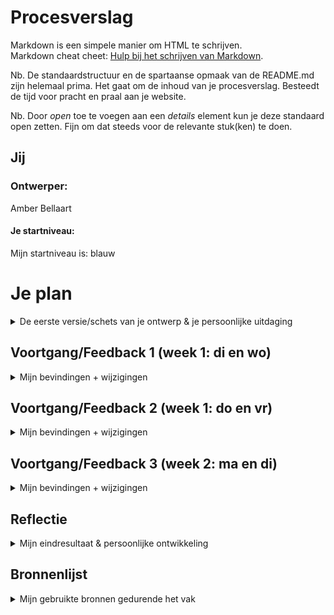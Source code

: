 # Procesverslag
Markdown is een simpele manier om HTML te schrijven.  
Markdown cheat cheet: [Hulp bij het schrijven van Markdown](https://github.com/adam-p/markdown-here/wiki/Markdown-Cheatsheet).

Nb. De standaardstructuur en de spartaanse opmaak van de README.md zijn helemaal prima. Het gaat om de inhoud van je procesverslag. Besteedt de tijd voor pracht en praal aan je website.

Nb. Door *open* toe te voegen aan een *details* element kun je deze standaard open zetten. Fijn om dat steeds voor de relevante stuk(ken) te doen.





## Jij

### Ontwerper:
Amber Bellaart

#### Je startniveau:
Mijn startniveau is: blauw





# Je plan

<details>
  <summary>De eerste versie/schets van je ontwerp & je persoonlijke uitdaging</summary>

  ### De eerste versie/schets:
  <img src="readme-images/Mickey Schets.png" width="375px" alt="eerste versie/schets">


  ### Je ambitie: 
  Aan deze technieken/punten wil ik werken:
  - Punt 1: ik wil sowiezo leren hoe ik überhaupt werkende en overzichtelijke code maak. Ik heb namelijk nog nooit zelf code hoeven schrijven, dus dit is allemaal nieuw. Ik zou dan ook erg blij zijn als alles allemaal werkend en duidelijk is uiteindelijk.
  - Punt 2: ik wil leren hoe ik met diverse elementen, bijv. diverse afbeeldingen en headers, een eindproduct kan maken dat goed in elkaar zit. Nu heb ik bij de twee oefenlesjes nog vooral geoefende met 'weinig' elementen, maar bij deze opdracht zullen er meer dingen samenvallen en zal dat dus meer van mij vragen.
  - Punt 3: ik wil leren hoe ik motivatie uit de overwinningen kan halen bij het coderen, zodat ik die kan gebruiken om met de tegenslagen om te gaan. Ik heb immers nu al in die 2 lesjes gemerkt dat er meer tegenslagen zullen zijn als beginner dan overwinningen (spaties teveel, komma's verkeerd, puntkomma vergeten, etc.). Dit vraagt best wel wat van je motivatie en doorzettingsvermogen. Ik ben wel een doorzetter, maar vind het wel lastig soms om met tegenslagen om te gaan. Dus dit vak helpt me hopelijk ook een beetje op persoonlijk niveau :). 
 
</details>




## Voortgang/Feedback 1 (week 1: di en wo)

<details>
  <summary>Mijn bevindingen + wijzigingen</summary>

  ### Bevinding 1:
  De eerste bevinding die ik eigenlijk al vrij snel had, was dat mijn initiele gekozen onderwerp Mario door heel veel anderen ook was gekozen. Ik vond het niet zo leuk om voor een onderwerp te gaan dat al zovaak gekozen was en merkte dat mijn ideeën bij Mario veel leken op die van anderen. Ik ben toen dan ook geswitcht van onderwerp en heb gekozen voor Mickey Mouse. 

  #### Oplossing:
 Hierbij ben ik gaan schetsen om te kijken waar ik mee kon komen. Uiteindelijk heb ik gekozen voor het idee dat Mickey je door zijn huis als het ware meeneemt dat vol met herinneringen hangt. Dit vind ik een mooie manier, aangezien Mickey al lang meegaat en hij ook een programma had wat 'Mickey Mouse Clubhosue' heette. Hierbij was je ook als het ware in zijn huis waarbij er veel elementen zijn in het interieur die aan Mickey doen denken. Dat idee wilde ik ook creeren maar dan met zijn geschiedenis. Het concept diende ik nog wel verder uit te werken (welke jaartallen, eastereggs, vormgeving van het huis, etc.).

  <img src="readme-images/SchetsenDinsdag.png" width="375px" alt="schetsen">

  
  ### Bevinding 2:
  In de les van woensdag hebben we feedback gehad op ons concept (zie de eerste versie/schets afbeelding). Ik heb daarbij feedback gehad van Sophie Bierens en de docent. Sophie gaf aan de Mickey's minder random te positioneren, dat de tv met een video een goed idee was, het leuk is om wat accesoires die passen bij Mickey toe te voegen, de radio interactief te maken en een ander karakter zoals Pluto toe te voegen. Sanne gaf aan dat het leuk is om misschien wat achter de schilderijtjes vandaan te laten komen en dat ik goed moet nadenken over de positionering van de diverse Mickeys. Waarom verdient een Mickey een plek aan de muur en de ander in de kast bijv. 
  
  #### Oplossing: 
  Ik neem deze feedback mee bij het verder concretiseren van mijn interface. Zo wil ik pluto gaan verwerken in mijn achtergrond, van de radio een easteregg maken, ga ik de losse kleine Mickeys weglaten, de tv toevoegen, wat accesoires in de achtergrond verwerken en goed nadenken over de Mickeys die ik ga laten zien in mijn tijdlijn + positionering hiervan. 


  ### Bevinding 3:
  Ik kwam erachter dat het heel veel werk zou zijn om mijn gehele achtergrond in HTML/CSS te maken. Ik wilde immers Mickey wel een leuk en gevuld huis geven, dus zou dan heel veel elementen moeten maken. Ik wilde hiervoor dus een oplossing vinden. 
  
  #### Oplossing:
  Ik heb aan Sanne gevraagd of ik de achtergrond zou mogen illustreren in Adobe Illustrator en dan daarop HTML/CSS elementen mogen maken. Dit mocht gelukkig, zolang er maar genoeg elementen in code erin zouden komen. Wel adviseerde hij me om meer aandacht in de code te stoppen dan in de achtergrond. Ik heb daarom ervoor gekozen om de achtergrond eerst even kort te schetsen en daarna aan de slag te gaan met coderen. De achtergrond word ik immers niet echt op beoordeeld, maar maakt het meer af. Daarom ben ik met een schets aan de slag gegaan, zodat ik wel de positie van de elementen goed kon bepalen. Ik ben na de schetsen van hieronder dus eerst vooral met coderen aan de slag gegaan. 
  
 <img src="readme-images/Achtergrond1.png" width="375px" alt="achtergrond 1">
 <img src="readme-images/Achtergrond2.png" width="375px" alt="achtergrond 2">
  
  
  ### Bevinding 4:
  Ik ben dit vak begonnen met bijna geen kennis van HTML/CSS/JS. Ik heb enkel de twee hulplesjes gevold, maar moest het hiermee doen. Ik kom immers van Creative Business waar ik dit nooit heb gehad. In het begin wilde ik dus de structuur maken waarin ik mijn elementen kon gaan zetten, maar dit lukte me niet. Ik wilde immers twee afbeeldingen naast elkaar zetten waar ik dan nog losse elementen later aan toe kon voegen. Ik had geen idee hoe ik dit voor elkaar moest krijgen, dus heb hiervoor om hulp gevraagd. 

  ##### Oplossing:
  Met hulp van Rowin Schmidt heb ik een structuur in elkaar kunnen zetten van twee 'pagina's' naast elkaar waar ik dan later zelf elementen in kan toevoegen. Dit is gedaan door middel van een ol met 2 li's. Hierin heb ik dan ook weer li's en andere elementen zoals articles. Ik wilde immers ook van de schilderijen en dergelijke een ol maken, aangezien dat hierbij passend is. Hij heeft daarbij de structuur duidelijk uitgelegd, zodat ik hier zelf ook mee verder kan. 
  
  
  ### Bevinding 5:
  Een andere grote uitdaging in deze dagen mbt coderen was het maken van een kast en lijstjes op de twee pagina's. Nadat er twee pagina's gemaakt waren, besloot ik hier eerst mee aan de slag te gaan, aangezien deze de basis vormden voor de tijdlijn. Ik heb eerst de kast in de les gemaakt. Hierbij heb ik soms een korte vraag gesteld, zodat ik hiermee verder kon. Wel heb ik hier veel geprobeerd zelfstandig te doen. Het maken hiervan kon immers grotendeels met de kennis die ik opgedaan had in de twee hulplesjes. Daar had ik immers geleerd een grid te maken en dergelijke. Ik kreeg het alleen niet voor elkaar om 'plankjes' te maken in de kast. Dit heb ik dan ook uiteindelijk gevraagd. Het maken van de galerij was wel erg lastig, want mijn afbeeldingen wilde maar niet goed in het grid komen te staan (zie hieronder). 
 
  <img src="readme-images/GalerijError.png" width="375px" alt="Error galerij">
  
  #### Oplossing:
  Uiteindelijk heb ik van de docent hulp gehad bij het maken van 'plankjes' in de kast dmv een background gradient. Het probleem met de galerij heb ik zelf uiteindelijk opgelost. Anderen zagen het in eerste instantie ook niet, dus ben ik zelf door mn code gegaan en heb ik dingen aan en uit gezet. Uiteindelijk kwam ik er na een lange tijd achter dat ik 'last of type' moest toevoegen op een bepaald punt ipv 'first of type'.
  
  
</details>




## Voortgang/Feedback 2 (week 1: do en vr)

<details>
  <summary>Mijn bevindingen + wijzigingen</summary>
  
  ### Bevinding 1:
  Een van de dingen waar ik tegenaan liep was hoe ik tekst tevoorschijn kon laten komen als ik op een lijstje/afbeelding zou klikken. Dit zou dan voor elke afbeelding andere tekst moeten zijn. Ik had echt geen idee waar ik zou moeten beginnen om dit voor elkaar te krijgen. Sam Landsdaal vertelde mij dat dit mogelijk was met JavaScript. Hij heeft me de code uitgelegd en daarna laten toepassen voor mijn werk. 

  #### Oplossing:
  Sam heeft me door de diverse stappen meegenomen voor één afbeelding, zodat ik deze later zelf uit zou kunnen voeren voor alle andere afbeeldingen. Hij legde het heel helder uit, waardoor ik ook de structuur wel aardig snap. Toen ik het zelf ging toepassen (op een ander scherm) merkte ik echter dat het niet werkte. Sam heeft toen nogmaals meegekeken en kwam erachter dat ik voor een andere li (dus ander scherm in de hoofd-ol) een extra aanpassing diende te doen. Ik vond het fijn dat dit in de les ontdekt is, want hierdoor kon ik daarna in het weekend zelf alle code voor alle afbeeldingen schrijven. Hieronder is te zien hoe die teksten er in het begin uitzagen. 
  
  <img src="readme-images/TekstHover.png" width="375px" alt="Tekst Hover">

  
  ### Bevinding 2:
  Toen ik eenmaal voor elkaar had dat er nieuwe tekstvakken verschenen als er op de afbeeldingen geklikt werden, besloot ik om de tekstvakken wat op te vrolijken en passender te maken bij Mickey. Dit wilde ik doen door Mickey-oortjes toe te voegen. Ik had hierbij alleen geen idee hoe ik die het beste toe kon voegen weer, aangezien ik bij de tekstvakken ook met JavaScript aan de slag was gegaan.
  
  #### Oplossing:
  Ik heb uiteindelijk wat advies aan Sam nog gevraagd, waardoor ik de oortjes kon gaan maken. Door middel van een tip van de docent kon ik deze makkelijk achter het tekstvak plaatsen. Het vormgeven van de oortjes en het tekstvak en positioneren hiervan heb ik wel geheel zelf gedaan, aangezien ik deze kennis gewoon in huis had. Hieronder is het begin en het eind te zien van de vormgeving. 
  
  <img src="readme-images/MickeyOortjesBegin.png" width="375px" alt="Tekstvak Oortjes Begin">
  <img src="readme-images/MickeyOortjesEind.png" width="375px" alt="Tekstvak Oortjes Eind">

  
  ### Bevinding 3:
  Ik vond dat ik wel een los voorwerp met HTML/CSS moest vormgeven, aangezien het vak over coderen gaat. Daarom heb ik besloten om de radio geheel te coderen. Voor de radio wilde ik immers ook iets doen met animeren of een easteregg, dus was dit wel zo verstandig. Ik ben daarom de radio gaan coderen. Daarbij heb ik ook een gradient toegepast en knoppen toegevoegd. Deze knoppen kan ik immers dan weer later gebruiken bij de animatie. Ook heb ik met de opgedane kennis over JavaScript muzieknoten in een hover toegevoegd. Dus als je nu over de radio gaat, krijg je die muzieknootjes te zien die ook nog kunnen bewegen. Wel krijg je die enkel bewegend als je over de muzieknoten zelf gaat, dus dat wil ik eigenlijk nog oplossen. Ook wil ik nog iets van muziek toevoegen. 
  
  <img src="readme-images/RadioMuziek.png" width="375px" alt="Radio Muziek">

  #### Oplossing:
  Ik heb muziek proberen toe te voegen, maar dat ging nog niet helemaal goed. Ik wilde immers dat de muziek zich enkel afspeelde als je op de radio klikte of erover hoverde, niet standaard op de pagina. Dat vond ik immers afbreuk doen aan het easteregg effect. Dat wil ik dus nog even vragen aan anderen, aangezien ik vermoed dat dat weer met JavaScript gedaan dient te worden. Dus dit moet nog even opgelost worden. 

  
  ### Bevinding 4:
  Ik merkte ook wel dat ik het vervelend vond dat mijn illustratie nog niet af was, want daardoor kon ik nog minder het geheel voor me zien. Zo zag Pluto er nog vrij zielig uit, waren het tv kastje en de plank niet helemaal recht en waren de planten nog niet echt mooi in beeld gevracht. Tevens belemmerde het soms met de plaatsing van elementen in de code. Ik besloot dus dat hier wat aan gedaan diende te worden. 

  #### Oplossing:
  Uiteindelijk heb ik mijn illustratie afgemaakt door naar mijn code te kijken. Ik heb de schaduwen geplaatst op de plekken waar Mickey staat, de kast staat en de plank goed onder de radio geplaatst. Zo hoefde ik niet meer in de codering positionering aan te passen, want dit had ik als het ware gedaan in de illustratie. Dit was de makkelijkere manier, aangezien dit minder handelingen nodig had. Bij de radio zou ik dan bijvoorbeeld ook de knoppen en dergelijke moeten verplaatsen. Ik heb in de illustratie wat Mickey details toegevoegd, zoals een boekensteun en Mickey handvaten op de tv kast. Wel heb ik geprobeerd niet teveel detail toe te voegen, aangezien ik wel wilde dat de aandacht naar de juiste elementen zou gaan.
  
   <img src="readme-images/24april1.png" width="375px" alt="Website 24 april">
  <img src="readme-images/24april2.png" width="375px" alt="Website 24 april 2">
  
  
  ### Bevinding 5:
  In de tekstvakken van de afbeeldingen wilde ik relevante tekst zetten die passend was bij die specifieke cartoon. Ik had een aantal sites (zie bronnenlijst) gevonden die de basis vormden voor mijn keuzes in de cartoons. Hier heb ik dan ook grotendeels de informatie vanaf gehaald over de diverse cartoons. Ik merkte zelf wel bij het zoeken naar informatie dat er bij de ene cartoon meer te vertellen was dan bij de ander. 

  #### Oplossing:
  Zo moest ik bij hele bekende cartoons de tekst echt inkorten, omdat het anders niet meer paste in de tekstvakken. Bij anderen zoals 'Mickey Mouse Works' moest ik juist weer wat tekst erbij schrijven. Zo heb ik zelf nog wat analyses gedaan tussen de diverse tijdperken, zodat ik ook soms nog wat uiterlijke verschillen kon benoemen die niet in de bronnen benoemd waren. Uiteindelijk heeft dit teksten opgeleverd die ongeveer even lang zijn. 
  
  
</details>



## Voortgang/Feedback 3 (week 2: ma en di)

<details>
  <summary>Mijn bevindingen + wijzigingen</summary>
  
  ### Bevinding 1:
  Iets anders wat ik dus niet voor elkaar kreeg in de code was het afspelen van muziek als een knop ingedrukt wordt/ergens overheen gehovert wordt. Ik had immers knoppen aangemaakt die ik daarvoor kon gebruiken, maar dit wilde nog niet helemaal lukken. Ik heb daarbij online de code opgezocht die ik hiervoor zou moeten gebruiken, maar kwam niet helemaal eruit hoe die JavaScript structuur precies in elkaar zat. Ik heb daarom om hulp gevraagd, zodat ik dit wel zou snappen. 

  #### Oplossing:
  Timo Smit heeft meegekeken en me de structuur uitgelegd. Hij heeft daarbij stap voor stap verteld wat ik diende te doen om het werkend te maken. Daarbij heeft hij ook geholpen om ervoor te zorgen dat de knop zowel aan als uit kon en dat de muziek dat dan ook zou doen. Ik heb daarna de verschillende states van de knop aangepast. Ik merkte echter dat de knop niet aan bleef staan als je erop klikte, want dan ging hij weer terug naar de 'normale' versie. Ook dit vond ik niet helemaal de juiste manier. Hier konden anderen me niet mee helpen, dus ben ik naar de docent gegaan die mij hierbij geholpen heeft. Hiervoor is er weer een nieuwe state aangemaakt die laat zien dat de knop en de muziek nog aan staan. 

  <img src="readme-images/MuziekSpeelt.png" width="375px" alt="Muziek Speelt">
  

  ### Bevinding 2:
 In mijn interface wilde ik ook graag linkjes toevoegen waarmee je tussen de twee pagina's kunt wisselen. Daarbij vond ik het zelf mooi om hier dan een soort 'knoppen' van te maken, zodat dit paste bij de look and feel van de rest van de interface. Ik wist niet helemaal meer hoe deze structuur in elkaar zat. 

  #### Oplossing:
  Om dit op te lossen heb ik zelf het internet afgespeurd. Daarbij kon ik veel vinden over linken naar een andere website, maar nog niet meteen over hoe je kon linken in je eigen website. Uiteindelijk na even gezocht te hebben kwam ik op een website uit die uitlegde hoe je naar een ander deel van je website kon linken. Dit kon door middel van een id toevoegen. Dit heb ik dan ook gedaan. Daarna heb ik de knoppen vormgegeven, waarbij dat eerst ook niet helemaal lukte. Mijn kleuren bleven uit, dus zag ik steeds was paars. Uiteindelijk heb ik met inspect gekeken of ik het probleem kon vinden. Dat kon ik in eerste instantie niet, dus heb ik in mijn code gewoon wat dingen aan en uit gezet Uiteindelijk stond er iets dubbel, waardoor hij het niet pakte. 


  ### Bevinding 3:
  Maandags liep ik tegen problemen aan met mijn code en GitHub. Zo merkte ik dat mijn afbeeldingen in GitHub niet wilden inladen. Ik zah hierbij het probleem niet echt, aangezien de bestandsnamen precies overeenkwamen. Uiteindelijk hoorde ik van een klasgenoot dat het lag aan het feit dat in mijn bestandsnamen spaties zaten. Ik had niet opgeslagen dat dit niet mocht, dus moest daardoor alle namen veranderen. Wat betreft mijn code bleek dat ik camelCase nog niet goed had toegepast
  
  #### Oplossing:
  Om het GitHub probleem op te lossen heb ik dus alle bestandsnamen van de afbeeldingen aangepast, zodat deze geen spaties meer bevatten. Ook kreeg ik mbt Github de tip van Rowin Schmidt dat het verstandig is om je cache regelmatig te legen als het niet wil werken. Dit kan soms tegenwerken wanneer je iets werkend wil krijgen, want hierdoor kan je een vertekend beeld krijgen van hoe alles werkt. Later heb ik deze tip ook nog van de docent gekregen. Ook de camelCase heb ik uiteindelijk nog overal in mijn werk toegevoegd, zodat dit consistent gebeurd is.
  
  <img src="readme-images/camelCase.png" width="375px" alt="camelCase">
  
  ### Bevinding 4:
  Maandag 25 april heb ik nog feedback van Timo gehad aan de hand van de checklist die hieronder te zien is. De belangrijkste verbeterpunten daarbij waren: het meer responsive maken van de website (bijv schaduwen van Mickey en kast apart invoegen), de diverse states van knoppen en links maken, headings van secties in H2's veranderen (dus maar 1 H1 op de website) en de HTML/CSS/JS in orde maken met commentaren, structuur, naamgevingen, custom properties en dergelijke zaken.
  
  <img src="readme-images/Feedback1.jpeg" width="375px" alt="Feedback 1">
  <img src="readme-images/Feedback2.jpeg" width="375px" alt="Feedback 2">
  
  #### Oplossing:
  Het eerste verbeterpunt heb ik proberen op te lossen door de schaduw van Mickey en de kast apart in te voegen. Deze heb ik toen op de plek gezet waar de schaduw eerst in de illustratie stond. De schaduw verplaatste zich helaas heel gek wanneer de schermgrootte aangepast werd, dus het loste mijn 'responsive' probleem niet echt op. Daarom heb ik besloten om de schaduw in de illustratie te laten, aangezien de schaduw hierbij nog het meeste 'klopte'. Voor een volgende keer zou ik dan veel meer elementen afzonderlijk met CSS moeten maken, wil ik dat alles goed responsive is. Voor nu was dat binnen de tijd en met mijn kennis nog niet heel haalbaar. De diverse states heb ik diezelfde dag nog aangepast, waarbij ik zelfs wat extra's met behulp van Sanne heb toegevoegd aan de radio (de playing after state). De opmerking over de H1's die H2's moesten worden heb ik voorgelegd bij Sanne, waaruit bleek dat het in principe gewoon goed staat met de H1's. Dit heb ik daarom zo gelaten. Het verbeteren van mijn HTML/CSS/JS heb ik dinsdags gedaan, aangezien ik dit als allerlaatste wilde doen.
  
  
  ### Bevinding 5:
  Dinsdag 26 april hebben Sophie en ik nog feedback op elkaars werk gegeven. Ze vind het werk er leuk uit zien. De kleuren passen volgens haar goed bij elkaar, het concept van het huis past bij Mickey vanwege het huiselijke gevoel, de tv is leuk en Pluto erin verwerkt hebben vind ze een leuke touch. Een verbeterpunt was dat de radio button niet meer terug geklikt kan worden en het geluid zich niet afspeelt in Github. Ook gaf ze aan dat ik misschien de schaduw bij de Mickey tekstvlakken weg kan laten, omdat dat minder past bij de rest van de vormgeving. Tot slot gaf ze aan dat ik misschien de schaduw onder Mickey weg zou kunnen halen, aangezien die niet erg responsive is. Dit zijn dingen om volgens haar over na te denken.
  
  #### Oplossing:
  Het probleem met de radio vond ik erg vervelend, aangezien het in mijn html index bestand wel gewoon goed ging. Ik heb de cache geleegd (zoals ik eerder als tip kreeg bij GitHub van Rowin), maar dit hielp nog niet. De docent heeft meegekeken en die heeft twee dingen aangepast. Zo heeft hij in mijn JavaScript de audio niet meer apart gelinkt, maar als het ware gewoon naar de HTML gelinkt. Verder heeft hij nog de empty cache en hard reload gedaan, waardoor het uiteindelijk allemaal werkte. Hier was ik erg blij mee. Verder had ik het weghalen van schaduw bij Mickey al getest, maar dat vond ik er erg gek uitzien als de rest wel de schaduw zou behouden. Ik heb besloten dit dus zo te laten, aangezien ik het heel vlak vond worden zonder schaduwen. De schaduw onder de tekstvlakken had ik eerst niet, maar daardoor vond ik de tekstvlakken erg in de achtergrond opgaan, ipv dat ze ervoor stonden. Ik heb dus expres die schaduw toegevoegd en heb dus besloten dit zo te laten.
  

</details>




## Reflectie

<details>
  <summary>Mijn eindresultaat & persoonlijke ontwikkeling</summary>

  ### Je uitkomst - karakteristiek screenshot(s):
  <img src="readme-images/dummy-plaatje.jpg" width="375px" alt="final ontwerp">


  ### Dit ging goed/Heb ik geleerd: 
  Er zijn heel veel dingen die ik bij dit vak geleerd, want ik wist hiervoor nog praktisch niets van code. Ik weet nu hoe ik twee pagina's kan maken dmv ol en li, hoe ik elementen kan vormgeven met CSS, hoe ik een grid kan maken met diverse afmetingen erin, hoe ik met Javascript iets tevoorschijn kan laten komen bij een actie, hoe ik muziek kan laten afspelen dmv een button (JavaScript), hoe ik mijn HTML/CSS/JavaScript goed gestructureerd kan maken, fonts kan inladen en nog veel meer. Ik heb heel diverse dingen geleerd, waarbij ik in het begin dus nog wel eens tegen problemen aanliep. Uiteindelijk merkte ik wel heel erg dat des te meer ik bezig was met coderen, des te zelfstandiger en makkelijker het ging. Vooral de JavaScript dingen kon ik nog niet echt, omdat ik hier niets over geleerd had. Maar ook dit heb ik uiteindelijk voor een deel zelf kunnen toepassen.

  <img src="readme-images/dummy-plaatje.jpg" width="375px" alt="top">


  ### Dit was lastig/Is niet gelukt:
  Zoals ik al zei waren er eigenlijk best wel wat dingen lastig. In het begin was het vooral lastig om de structuur van de website zo te maken dat er twee pagina's naast elkaar kwamen te staan. Hierbij heb ik dan ook hulp gehad. Verder heb ik ook nog wel tussendoor met wat lastige dingen hulp gehad, zoals met de JavaScript dingen. Uiteindelijk ben ik wel heel blij dat ik tegen dat soort dingen allemaal aangelopen ben, omdat je daar wel het meeste van leert. Ook de kleine dingetjes als een spatie teveel, zie je nu veel sneller, omdat het zo vaak 'fout' is gegaan. Wat ik wel jammer vind, is dat de website niet helemaal responsive is. Dus als hij op een andere schermgrootte getoond word, vind ik wel dat het er iets minder uit ziet. Dit is nog wel iets wat ik wil leren in het vervolg. 

  <img src="readme-images/dummy-plaatje.jpg" width="375px" alt="bummer">
</details>





## Bronnenlijst

<details>
<summary>Mijn gebruikte bronnen gedurende het vak</summary>

Nb. Wees specifiek ('css-tricks' als bron is bijv. niet specifiek genoeg).

1. Klasgenoten, waarbij voornamelijk: Rowin Schmidt, Sam Landsdaal, Timo Smit, ...
2. De docent: Sanne....
3. 
4.
5.
6.
7.
8.
9.
10. 
  

</details>
